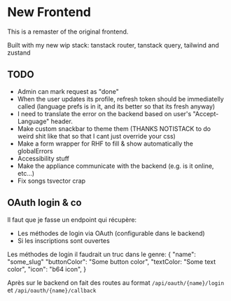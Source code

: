 # New Frontend

This is a remaster of the original frontend.

Built with my new wip stack: tanstack router, tanstack query, tailwind and zustand

## TODO

- Admin can mark request as "done"
- When the user updates its profile, refresh token should be immediatelly called (language prefs is in it, and its better so that its fresh anyway)
- I need to translate the error on the backend based on user's "Accept-Language" header.
- Make custom snackbar to theme them (THANKS NOTISTACK to do weird shit like that so that I cant just override your css)
- Make a form wrapper for RHF to fill & show automatically the globalErrors
- Accessibility stuff
- Make the appliance communicate with the backend (e.g. is it online, etc...)
- Fix songs tsvector crap

## OAuth login & co

Il faut que je fasse un endpoint qui récupère:
- Les méthodes de login via OAuth (configurable dans le backend)
- Si les inscriptions sont ouvertes

Les méthodes de login il faudrait un truc dans le genre:
{
    "name": "some_slug"
    "buttonColor": "Some button color",
    "textColor: "Some text color",
    "icon": "b64 icon",
}

Après sur le backend on fait des routes au format `/api/oauth/{name}/login` et `/api/oauth/{name}/callback`
